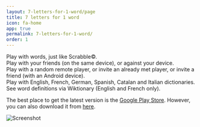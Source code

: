 ```yaml
---
layout: 7-letters-for-1-word/page
title: 7 letters for 1 word
icon: fa-home
app: true
permalink: 7-letters-for-1-word/
order: 1
---
```


Play with words, just like Scrabble©.  
Play with your friends (on the same device), or against your device.  
Play with a random remote player, or invite an already met player, or invite a friend (with an Android device).  
Play with English, French, German, Spanish, Catalan and Italian dictionaries.  
See word definitions via Wiktionary (English and French only).  

The best place to get the latest version is the [Google Play Store](https://play.google.com/store/apps/details?id=fr.raubel.mwg.free).
However, you can also download it from [here]({{site.baseurl}}/downloads).

![Screenshot]({{site.baseurl}}/assets/images/7-letters-for-1-word/screenshot.png)<!-- @IGNORE PREVIOUS: link -->
